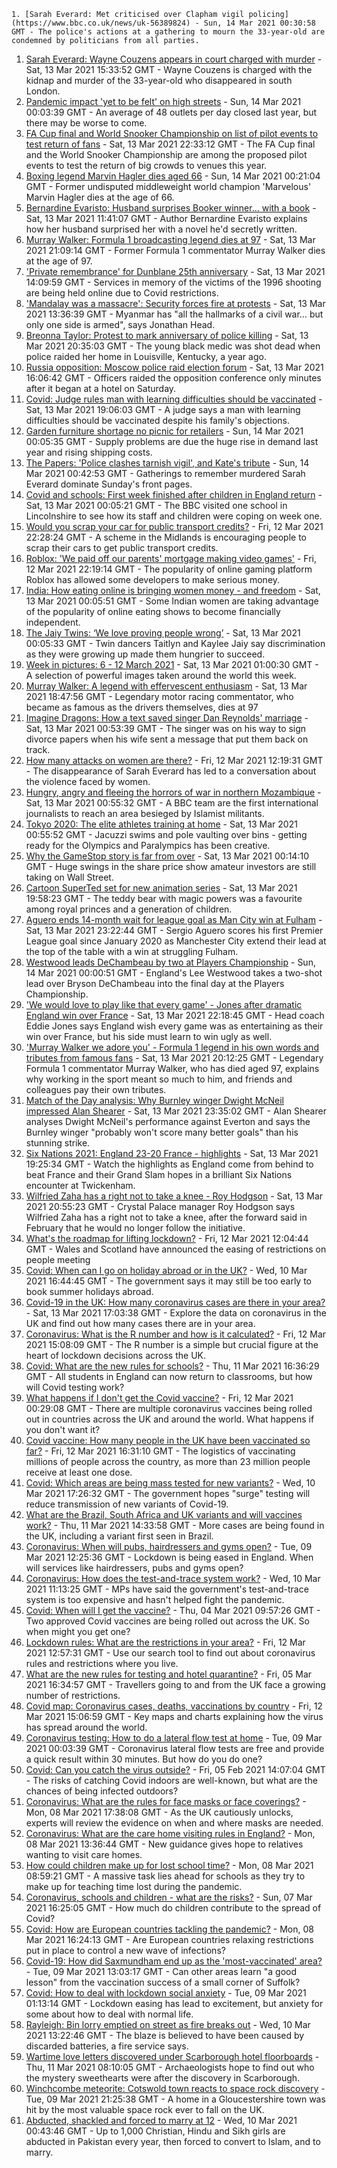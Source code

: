
    1. [Sarah Everard: Met criticised over Clapham vigil policing](https://www.bbc.co.uk/news/uk-56389824) - Sun, 14 Mar 2021 00:30:58 GMT - The police's actions at a gathering to mourn the 33-year-old are condemned by politicians from all parties.
1. [Sarah Everard: Wayne Couzens appears in court charged with murder](https://www.bbc.co.uk/news/uk-england-london-56385657) - Sat, 13 Mar 2021 15:33:52 GMT - Wayne Couzens is charged with the kidnap and murder of the 33-year-old who disappeared in south London.
1. [Pandemic impact 'yet to be felt' on high streets](https://www.bbc.co.uk/news/business-56378667) - Sun, 14 Mar 2021 00:03:39 GMT - An average of 48 outlets per day closed last year, but there may be worse to come.
1. [FA Cup final and World Snooker Championship on list of pilot events to test return of fans](https://www.bbc.co.uk/sport/56378289) - Sat, 13 Mar 2021 22:33:12 GMT - The FA Cup final and the World Snooker Championship are among the proposed pilot events to test the return of big crowds to venues this year.
1. [Boxing legend Marvin Hagler dies aged 66](https://www.bbc.co.uk/sport/boxing/56390270) - Sun, 14 Mar 2021 00:21:04 GMT - Former undisputed middleweight world champion 'Marvelous' Marvin Hagler dies at the age of 66.
1. [Bernardine Evaristo: Husband surprises Booker winner… with a book](https://www.bbc.co.uk/news/uk-56385395) - Sat, 13 Mar 2021 11:41:07 GMT - Author Bernardine Evaristo explains how her husband surprised her with a novel he'd secretly written.
1. [Murray Walker: Formula 1 broadcasting legend dies at 97](https://www.bbc.co.uk/sport/formula1/56388596) - Sat, 13 Mar 2021 21:09:14 GMT - Former Formula 1 commentator Murray Walker dies at the age of 97.
1. ['Private remembrance' for Dunblane 25th anniversary](https://www.bbc.co.uk/news/uk-scotland-56386496) - Sat, 13 Mar 2021 14:09:59 GMT - Services in memory of the victims of the 1996 shooting are being held online due to Covid restrictions.
1. ['Mandalay was a massacre': Security forces fire at protests](https://www.bbc.co.uk/news/world-asia-56386348) - Sat, 13 Mar 2021 13:36:39 GMT - Myanmar has "all the hallmarks of a civil war... but only one side is armed", says Jonathan Head.
1. [Breonna Taylor: Protest to mark anniversary of police killing](https://www.bbc.co.uk/news/world-us-canada-56387446) - Sat, 13 Mar 2021 20:35:03 GMT - The young black medic was shot dead when police raided her home in Louisville, Kentucky, a year ago.
1. [Russia opposition: Moscow police raid election forum](https://www.bbc.co.uk/news/world-europe-56385012) - Sat, 13 Mar 2021 16:06:42 GMT - Officers raided the opposition conference only minutes after it began at a hotel on Saturday.
1. [Covid: Judge rules man with learning difficulties should be vaccinated](https://www.bbc.co.uk/news/uk-england-manchester-56379383) - Sat, 13 Mar 2021 19:06:03 GMT - A judge says a man with learning difficulties should be vaccinated despite his family's objections.
1. [Garden furniture shortage no picnic for retailers](https://www.bbc.co.uk/news/business-56357221) - Sun, 14 Mar 2021 00:05:35 GMT - Supply problems are due the huge rise in demand last year and rising shipping costs.
1. [The Papers: 'Police clashes tarnish vigil', and Kate's tribute](https://www.bbc.co.uk/news/blogs-the-papers-56389928) - Sun, 14 Mar 2021 00:42:53 GMT - Gatherings to remember murdered Sarah Everard dominate Sunday's front pages.
1. [Covid and schools: First week finished after children in England return](https://www.bbc.co.uk/news/education-56375885) - Sat, 13 Mar 2021 00:05:21 GMT - The BBC visited one school in Lincolnshire to see how its staff and children were coping on week one.
1. [Would you scrap your car for public transport credits?](https://www.bbc.co.uk/news/business-56373096) - Fri, 12 Mar 2021 22:28:24 GMT - A scheme in the Midlands is encouraging people to scrap their cars to get public transport credits.
1. [Roblox: 'We paid off our parents' mortgage making video games'](https://www.bbc.co.uk/news/business-56354253) - Fri, 12 Mar 2021 22:19:14 GMT - The popularity of online gaming platform Roblox has allowed some developers to make serious money.
1. [India: How eating online is bringing women money - and freedom](https://www.bbc.co.uk/news/world-asia-india-56373660) - Sat, 13 Mar 2021 00:05:51 GMT - Some Indian women are taking advantage of the popularity of online eating shows to become financially independent.
1. [The Jaiy Twins: ‘We love proving people wrong’](https://www.bbc.co.uk/news/uk-england-london-56353938) - Sat, 13 Mar 2021 00:05:33 GMT - Twin dancers Taitlyn and Kaylee Jaiy say discrimination as they were growing up made them hungrier to succeed.
1. [Week in pictures: 6 - 12 March 2021](https://www.bbc.co.uk/news/in-pictures-56371922) - Sat, 13 Mar 2021 01:00:30 GMT - A selection of powerful images taken around the world this week.
1. [Murray Walker: A legend with effervescent enthusiasm](https://www.bbc.co.uk/sport/formula1/56355693) - Sat, 13 Mar 2021 18:47:56 GMT - Legendary motor racing commentator, who became as famous as the drivers themselves, dies at 97
1. [Imagine Dragons: How a text saved singer Dan Reynolds' marriage](https://www.bbc.co.uk/news/entertainment-arts-56376731) - Sat, 13 Mar 2021 00:53:39 GMT - The singer was on his way to sign divorce papers when his wife sent a message that put them back on track.
1. [How many attacks on women are there?](https://www.bbc.co.uk/news/explainers-56365412) - Fri, 12 Mar 2021 12:19:31 GMT - The disappearance of Sarah Everard has led to a conversation about the violence faced by women.
1. [Hungry, angry and fleeing the horrors of war in northern Mozambique](https://www.bbc.co.uk/news/world-africa-56373651) - Sat, 13 Mar 2021 00:55:32 GMT - A BBC team are the first international journalists to reach an area besieged by Islamist militants.
1. [Tokyo 2020: The elite athletes training at home](https://www.bbc.co.uk/news/newsbeat-56264594) - Sat, 13 Mar 2021 00:55:52 GMT - Jacuzzi swims and pole vaulting over bins - getting ready for the Olympics and Paralympics has been creative.
1. [Why the GameStop story is far from over](https://www.bbc.co.uk/news/technology-56357526) - Sat, 13 Mar 2021 00:14:10 GMT - Huge swings in the share price show amateur investors are still taking on Wall Street.
1. [Cartoon SuperTed set for new animation series](https://www.bbc.co.uk/news/uk-wales-56011789) - Sat, 13 Mar 2021 19:58:23 GMT - The teddy bear with magic powers was a favourite among royal princes and a generation of children.
1. [Aguero ends 14-month wait for league goal as Man City win at Fulham](https://www.bbc.co.uk/sport/football/56247520) - Sat, 13 Mar 2021 23:22:44 GMT - Sergio Aguero scores his first Premier League goal since January 2020 as Manchester City extend their lead at the top of the table with a win at struggling Fulham.
1. [Westwood leads DeChambeau by two at Players Championship](https://www.bbc.co.uk/sport/golf/56390077) - Sun, 14 Mar 2021 00:00:51 GMT - England's Lee Westwood takes a two-shot lead over Bryson DeChambeau into the final day at the Players Championship.
1. ['We would love to play like that every game' - Jones after dramatic England win over France](https://www.bbc.co.uk/sport/rugby-union/56389667) - Sat, 13 Mar 2021 22:18:45 GMT - Head coach Eddie Jones says England wish every game was as entertaining as their win over France, but his side must learn to win ugly as well.
1. ['Murray Walker we adore you' - Formula 1 legend in his own words and tributes from famous fans](https://www.bbc.co.uk/sport/av/formula1/56389707) - Sat, 13 Mar 2021 20:12:25 GMT - Legendary Formula 1 commentator Murray Walker, who has died aged 97, explains why working in the sport meant so much to him, and friends and colleagues pay their own tributes.
1. [Match of the Day analysis: Why Burnley winger Dwight McNeil impressed Alan Shearer](https://www.bbc.co.uk/sport/av/football/56390248) - Sat, 13 Mar 2021 23:35:02 GMT - Alan Shearer analyses Dwight McNeil's performance against Everton and says the Burnley winger "probably won't score many better goals" than his stunning strike.
1. [Six Nations 2021: England 23-20 France - highlights](https://www.bbc.co.uk/sport/av/rugby-union/56389537) - Sat, 13 Mar 2021 19:25:34 GMT - Watch the highlights as England come from behind to beat France and their Grand Slam hopes in a brilliant Six Nations encounter at Twickenham.
1. [Wilfried Zaha has a right not to take a knee - Roy Hodgson](https://www.bbc.co.uk/sport/av/football/56389709) - Sat, 13 Mar 2021 20:55:23 GMT - Crystal Palace manager Roy Hodgson says Wilfried Zaha has a right not to take a knee, after the forward said in February that he would no longer follow the initiative.
1. [What's the roadmap for lifting lockdown?](https://www.bbc.co.uk/news/explainers-52530518) - Fri, 12 Mar 2021 12:04:44 GMT - Wales and Scotland have announced the easing of restrictions on people meeting
1. [Covid: When can I go on holiday abroad or in the UK?](https://www.bbc.co.uk/news/explainers-52646738) - Wed, 10 Mar 2021 16:44:45 GMT - The government says it may still be too early to book summer holidays abroad.
1. [Covid-19 in the UK: How many coronavirus cases are there in your area?](https://www.bbc.co.uk/news/uk-51768274) - Sat, 13 Mar 2021 17:03:38 GMT - Explore the data on coronavirus in the UK and find out how many cases there are in your area.
1. [Coronavirus: What is the R number and how is it calculated?](https://www.bbc.co.uk/news/health-52473523) - Fri, 12 Mar 2021 15:08:09 GMT - The R number is a simple but crucial figure at the heart of lockdown decisions across the UK.
1. [Covid: What are the new rules for schools?](https://www.bbc.co.uk/news/education-51643556) - Thu, 11 Mar 2021 16:36:29 GMT - All students in England can now return to classrooms, but how will Covid testing work?
1. [What happens if I don't get the Covid vaccine?](https://www.bbc.co.uk/news/health-56359242) - Fri, 12 Mar 2021 00:29:08 GMT - There are multiple coronavirus vaccines being rolled out in countries across the UK and around the world. What happens if you don't want it?
1. [Covid vaccine: How many people in the UK have been vaccinated so far?](https://www.bbc.co.uk/news/health-55274833) - Fri, 12 Mar 2021 16:31:10 GMT - The logistics of vaccinating millions of people across the country, as more than 23 million people receive at least one dose.
1. [Covid: Which areas are being mass tested for new variants?](https://www.bbc.co.uk/news/explainers-54872039) - Wed, 10 Mar 2021 17:26:32 GMT - The government hopes "surge" testing will reduce transmission of new variants of Covid-19.
1. [What are the Brazil, South Africa and UK variants and will vaccines work?](https://www.bbc.co.uk/news/health-55659820) - Thu, 11 Mar 2021 14:33:58 GMT - More cases are being found in the UK, including a variant first seen in Brazil.
1. [Coronavirus: When will pubs, hairdressers and gyms open?](https://www.bbc.co.uk/news/explainers-53349989) - Tue, 09 Mar 2021 12:25:36 GMT - Lockdown is being eased in England. When will services like hairdressers, pubs and gyms open?
1. [Coronavirus: How does the test-and-trace system work?](https://www.bbc.co.uk/news/explainers-52442754) - Wed, 10 Mar 2021 11:13:25 GMT - MPs have said the government's test-and-trace system is too expensive and hasn't helped fight the pandemic.
1. [Covid: When will I get the vaccine?](https://www.bbc.co.uk/news/health-55045639) - Thu, 04 Mar 2021 09:57:26 GMT - Two approved Covid vaccines are being rolled out across the UK. So when might you get one?
1. [Lockdown rules: What are the restrictions in your area?](https://www.bbc.co.uk/news/uk-54373904) - Fri, 12 Mar 2021 12:57:31 GMT - Use our search tool to find out about coronavirus rules and restrictions where you live.
1. [What are the new rules for testing and hotel quarantine?](https://www.bbc.co.uk/news/explainers-52544307) - Fri, 05 Mar 2021 16:34:57 GMT - Travellers going to and from the UK face a growing number of restrictions.
1. [Covid map: Coronavirus cases, deaths, vaccinations by country](https://www.bbc.co.uk/news/world-51235105) - Fri, 12 Mar 2021 15:06:59 GMT - Key maps and charts explaining how the virus has spread around the world.
1. [Coronavirus testing: How to do a lateral flow test at home](https://www.bbc.co.uk/news/health-56326456) - Tue, 09 Mar 2021 00:03:39 GMT - Coronavirus lateral flow tests are free and provide a quick result within 30 minutes. But how do you do one?
1. [Covid: Can you catch the virus outside?](https://www.bbc.co.uk/news/explainers-55680305) - Fri, 05 Feb 2021 14:07:04 GMT - The risks of catching Covid indoors are well-known, but what are the chances of being infected outdoors?
1. [Coronavirus: What are the rules for face masks or face coverings?](https://www.bbc.co.uk/news/health-51205344) - Mon, 08 Mar 2021 17:38:08 GMT - As the UK cautiously unlocks, experts will review the evidence on when and where masks are needed.
1. [Coronavirus: What are the care home visiting rules in England?](https://www.bbc.co.uk/news/explainers-53503712) - Mon, 08 Mar 2021 13:36:44 GMT - New guidance gives hope to relatives wanting to visit care homes.
1. [How could children make up for lost school time?](https://www.bbc.co.uk/news/explainers-55938837) - Mon, 08 Mar 2021 08:59:21 GMT - A massive task lies ahead for schools as they try to make up for teaching time lost during the pandemic.
1. [Coronavirus, schools and children - what are the risks?](https://www.bbc.co.uk/news/health-52003804) - Sun, 07 Mar 2021 16:25:05 GMT - How much do children contribute to the spread of Covid?
1. [Covid: How are European countries tackling the pandemic?](https://www.bbc.co.uk/news/explainers-53640249) - Mon, 08 Mar 2021 16:24:13 GMT - Are European countries relaxing restrictions put in place to control a new wave of infections?
1. [Covid-19: How did Saxmundham end up as the 'most-vaccinated' area?](https://www.bbc.co.uk/news/uk-england-suffolk-56320986) - Tue, 09 Mar 2021 13:03:17 GMT - Can other areas learn "a good lesson" from the vaccination success of a small corner of Suffolk?
1. [Covid: How to deal with lockdown social anxiety](https://www.bbc.co.uk/news/newsbeat-56323453) - Tue, 09 Mar 2021 01:13:14 GMT - Lockdown easing has lead to excitement, but anxiety for some about how to deal with normal life.
1. [Rayleigh: Bin lorry emptied on street as fire breaks out](https://www.bbc.co.uk/news/uk-england-essex-56347763) - Wed, 10 Mar 2021 13:22:46 GMT - The blaze is believed to have been caused by discarded batteries, a fire service says.
1. [Wartime love letters discovered under Scarborough hotel floorboards](https://www.bbc.co.uk/news/uk-england-york-north-yorkshire-56339136) - Thu, 11 Mar 2021 08:10:05 GMT - Archaeologists hope to find out who the mystery sweethearts were after the discovery in Scarborough.
1. [Winchcombe meteorite: Cotswold town reacts to space rock discovery](https://www.bbc.co.uk/news/uk-56341461) - Tue, 09 Mar 2021 21:25:38 GMT - A home in a Gloucestershire town was hit by the most valuable space rock ever to fall on the UK.
1. [Abducted, shackled and forced to marry at 12](https://www.bbc.co.uk/news/stories-56337182) - Wed, 10 Mar 2021 00:43:46 GMT - Up to 1,000 Christian, Hindu and Sikh girls are abducted in Pakistan every year, then forced to convert to Islam, and to marry.

